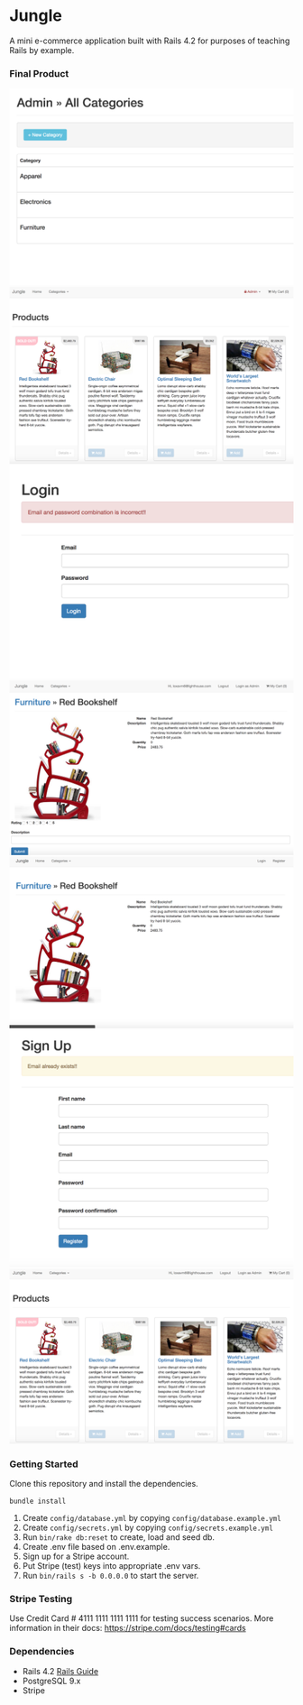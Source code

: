 Jungle
=====================
A mini e-commerce application built with Rails 4.2 for purposes of teaching Rails by example.

### Final Product
![alt text](/img/add_new_category.png)
![alt text](/img/admin_index.png)
![alt text](/img/login_page.png)
![alt text](/img/login_user_product.png)
![alt text](/img/product_page.png)
![alt text](/img/singup_page.png)
![alt text](/img/user_index.png)

### Getting Started
Clone this repository and install the dependencies. 
```
bundle install
```
1. Create `config/database.yml` by copying `config/database.example.yml`
2. Create `config/secrets.yml` by copying `config/secrets.example.yml`
3. Run `bin/rake db:reset` to create, load and seed db.
4. Create .env file based on .env.example.
5. Sign up for a Stripe account.
6. Put Stripe (test) keys into appropriate .env vars.
7. Run `bin/rails s -b 0.0.0.0` to start the server.

### Stripe Testing
Use Credit Card # 4111 1111 1111 1111 for testing success scenarios.
More information in their docs: <https://stripe.com/docs/testing#cards>

### Dependencies

* Rails 4.2 [Rails Guide](http://guides.rubyonrails.org/v4.2/)
* PostgreSQL 9.x
* Stripe
